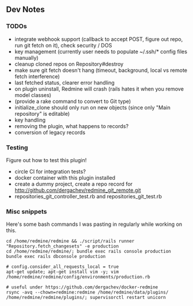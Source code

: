 ## Dev Notes

### TODOs

* integrate webhook support (callback to accept POST, figure out repo, run git fetch on it), check security / DOS
* key management (currently user needs to populate ~/.ssh/* config files manually)
* cleanup cloned repos on Repository#destroy
* make sure git fetch doesn't hang (timeout, background, local vs remote fetch interference)
* last fetched status, clearer error handling
* on plugin uninstall, Redmine will crash (rails hates it when you remove model classes)
* (provide a rake command to convert to Git type)
* initialize_clone should only run on new objects (since only "Main repository" is editable)
* key handling
* removing the plugin, what happens to records?
* conversion of legacy records


### Testing

Figure out how to test this plugin!

* circle CI for integration tests?
* docker container with this plugin installed
* create a dummy project, create a repo record for http://github.com/dergachev/redmine_git_remote.git
* repositories_git_controller_test.rb and repositories_git_test.rb

### Misc snippets

Here's some bash commands I was pasting in regularly while working on this.

```
cd /home/redmine/redmine && ./script/rails runner "Repository.fetch_changesets" -e production
cd /home/redmine/redmine/; bundle exec rails console production
bundle exec rails dbconsole production

# config.consider_all_requests_local = true
apt-get update; apt-get install vim -y; vim /home/redmine/redmine/config/environments/production.rb

# useful under https://github.com/dergachev/docker-redmine
rsync -avq --chown=redmine:redmine /home/redmine/data/plugins/ /home/redmine/redmine/plugins/; supervisorctl restart unicorn

```
